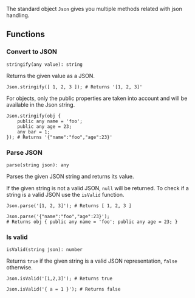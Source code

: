 The standard object `Json` gives you multiple methods related with json handling.

## Functions

### Convert to JSON

`stringify(any value): string`

Returns the given value as a JSON.

```borealis
Json.stringify([ 1, 2, 3 ]); # Returns '[1, 2, 3]'
```

For objects, only the public properties are taken into account and will be available in the Json string.

```borealis
Json.stringify(obj {
    public any name = 'foo';
    public any age = 23;
    any bar = 1;
}); # Returns '{"name":"foo","age":23}'
```

### Parse JSON

`parse(string json): any`

Parses the given JSON string and returns its value.

If the given string is not a valid JSON, `null` will be returned. To check if a string is a valid JSON use the `isValid` function.

```borealis
Json.parse('[1, 2, 3]'); # Returns [ 1, 2, 3 ]
```

```borealis
Json.parse('{"name":"foo","age":23}');
# Returns obj { public any name = 'foo'; public any age = 23; }
```

### Is valid

`isValid(string json): number`

Returns `true` if the given string is a valid JSON representation, `false` otherwise.

```borealis
Json.isValid('[1,2,3]'); # Returns true
```

```borealis
Json.isValid('{ a = 1 }'); # Returns false
```
